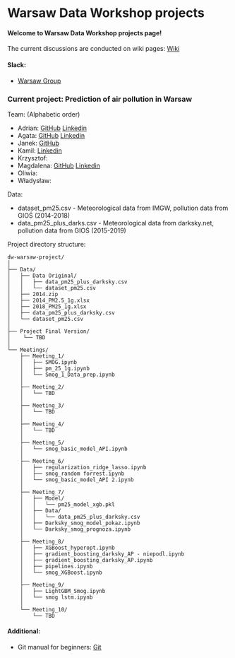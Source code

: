 # Warsaw Data Workshop projects

#### Welcome to Warsaw Data Workshop projects page!
The current discussions are conducted on wiki pages:
[Wiki](https://github.com/dataworkshop/dw-warsaw-project/wiki)

#### Slack:
- [Warsaw Group](https://app.slack.com/client/TCCTN4HU3/CG6KBDEAV) 

### Current project: Prediction of air pollution in Warsaw  
Team: (Alphabetic order)
- Adrian: [GitHub](https://github.com/apolens) [Linkedin](https://www.linkedin.com/in/adrian-polens-317b8011a/)
- Agata: [GitHub](https://github.com/agotukie) [Linkedin](https://www.linkedin.com/in/agata-kielmer/)
- Janek: [GitHub](https://github.com/JBalcony)
- Kamil: [Linkedin](https://www.linkedin.com/in/kamil-polak/)
- Krzysztof:
- Magdalena: [GitHub]() [Linkedin](https://www.linkedin.com/in/magdalena-cebula/)
- Oliwia:
- Władysław:

Data:

- dataset_pm25.csv - Meteorological data from IMGW, pollution data from GIOŚ (2014-2018)
- data_pm25_plus_darks.csv - Meteorological data from darksky.net, pollution data from GIOŚ (2015-2019)

Project directory structure:

```text
dw-warsaw-project/
│
├── Data/
│   ├── Data Original/
│   │   ├── data_pm25_plus_darksky.csv
│   │   └── dataset_pm25.csv
│   ├── 2014.zip
│   ├── 2014_PM2.5_1g.xlsx
│   ├── 2018_PM25_1g.xlsx
│   ├── data_pm25_plus_darksky.csv
│   └── dataset_pm25.csv
│  
├── Project Final Version/
│    └── TBD
│
└── Meetings/
    ├── Meeting_1/
    │   ├── SMOG.ipynb
    │   ├── pm_25_1g.ipynb
    │   └── Smog_1_Data_prep.ipynb
    │
    ├── Meeting_2/
    │   └── TBD
    │
    ├── Meeting_3/
    │   └── TBD
    │
    ├── Meeting_4/
    │   └── TBD
    │
    ├── Meeting_5/
    │   └── smog_basic_model_API.ipynb
    │
    ├── Meeting_6/
    │   ├── regularization_ridge_lasso.ipynb
    │   ├── smog_random forrest.ipynb
    │   └── smog_basic_model_API 2.ipynb
    │
    ├── Meeting_7/
    │   ├── Model/
    │   │   └── pm25_model_xgb.pkl
    │   ├── Data/
    │   │   └── data_pm25_plus_darksky.csv
    │   ├── Darksky_smog_model_pokaz.ipynb
    │   └── Darksky_smog_prognoza.ipynb
    │
    ├── Meeting_8/
    │   ├── XGBoost_hyperopt.ipynb
    │   ├── gradient_boosting_darksky_AP - niepodl.ipynb
    │   ├── gradient_boosting_darksky_AP.ipynb	
    │   ├── pipelines.ipynb	
    │   └── smog_XGBoost.ipynb	
    │
    ├── Meeting_9/
    │   ├── LightGBM_Smog.ipynb
    │   └── smog lstm.ipynb
    │
    └── Meeting_10/
        └── TBD
```
#### Additional:
- Git manual for beginners: [Git](https://github.com/dataworkshop/dw-cracow-project/wiki/Podstawy-git)
